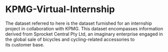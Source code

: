 # KPMG-Virtual-Internship
The dataset referred to here is the dataset furnished for an internship project in collaboration with KPMG. This dataset encompasses information derived from Sprocket Central Pty Ltd, an imaginary enterprise engaged in the global sale of bicycles and cycling-related accessories to its customer base.
